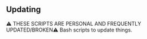 ## Updating
⚠️ THESE SCRIPTS ARE PERSONAL AND FREQUENTLY UPDATED/BROKEN⚠️
Bash scripts to update things.
